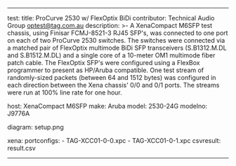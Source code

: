 ---

test:
  title: ProCurve 2530 w/ FlexOptix BiDi
  contributor: Technical Audio Group <optest@tag.com.au>
  description: >-
    A XenaCompact M6SFP test chassis, using Finisar FCMJ-8521-3 RJ45 SFP's,
    was connected to one port on each of two ProCurve 2530 switches. The switches
    were connected via a matched pair of FlexOptix multimode BiDi SFP transceivers
    (S.B1312.M.DL and S.B1512.M.DL) and a single core of a 10-meter OM1 multimode fiber
    patch cable. The FlexOptix SFP's were configured using a FlexBox programmer to present
    as HP/Aruba compatible. One test stream of randomly-sized packets (between 64 and
    1512 bytes) was configured in each direction between the Xena chassis' 0/0 and 0/1 ports.
    The streams were run at 100% line rate for one hour.

  host: XenaCompact M6SFP
  make: Aruba
  model: 2530-24G
  modelno: J9776A

  diagram: setup.png

  xena:
    portconfigs:
      - TAG-XCC01-0-0.xpc
      - TAG-XCC01-0-1.xpc
    csvresult: result.csv

---